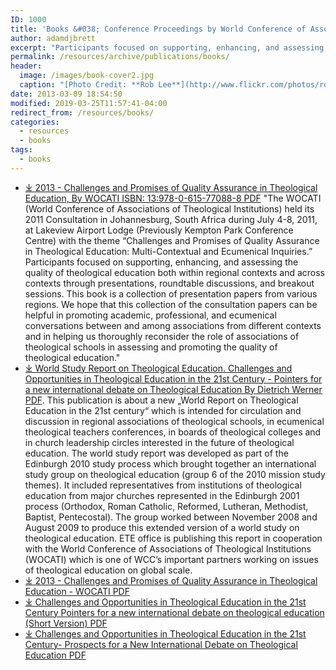 ```yaml
---
ID: 1000
title: 'Books &#038; Conference Proceedings by World Conference of Associations of Theological Institutions (WOCATI)'
author: adamdjbrett
excerpt: "Participants focused on supporting, enhancing, and assessing the quality of theological education both within regional contexts and across contexts through presentations, roundtable discussions, and breakout sessions. This book is a collection of presentation papers from various regions. We hope that this collection of the consultation papers can be helpful in promoting academic, professional, and ecumenical conversations between and among associations from different contexts and in helping us thoroughly reconsider the role of associations of theological schools in assessing and promoting the quality of theological education in World Conference of Associations of Theological Institutions (WOCATI) member institutions."
permalink: /resources/archive/publications/books/
header:
  image: /images/book-cover2.jpg
  caption: "[Photo Credit: **Rob Lee**](http://www.flickr.com/photos/roblee/23349644/)"
date: 2013-03-09 18:54:50
modified: 2019-03-25T11:57:41-04:00
redirect_from: /resources/books/
categories:
  - resources
  - books
tags:
  - books  
---
```


*   [&#10515; 2013 - Challenges and Promises of Quality Assurance in Theological Education, By WOCATI ISBN: 13:978-0-615-77088-8 PDF](/wp-content/uploads/2013/03/2013-Challenges-and-Promises-of-Quality-Assurance-in-Theological-Education-WOCATI.pdf) "The WOCATI (World Conference of Associations of Theological Institutions) held its 2011 Consultation in Johannesburg, South Africa during July 4-8, 2011, at Lakeview Airport Lodge (Previously Kempton Park Conference Centre) with the theme “Challenges and Promises of Quality Assurance in Theological Education: Multi-Contextual and Ecumenical Inquiries.” Participants focused on supporting, enhancing, and assessing the quality of theological education both within regional contexts and across contexts through presentations, roundtable discussions, and breakout sessions. This book is a collection of presentation papers from various regions. We hope that this collection of the consultation papers can be helpful in promoting academic, professional, and ecumenical conversations between and among associations from different contexts and in helping us thoroughly reconsider the role of associations of theological schools in assessing and promoting the quality of theological education."
*   [&#10515; World Study Report on Theological Education. Challenges and Opportunities in Theological Education in the 21st Century - Pointers for a new international debate on Theological Education By Dietrich Werner PDF](/wp-content/uploads/2012/06/2009-nov-Theological-Education-in-World-Christianity.pdf). This publication is about a new „World Report on Theological Education in the 21st century“ which is intended for circulation and discussion in regional associations of theological schools, in ecumenical theological teachers conferences, in boards of theological colleges and in church leadership circles interested in the future of theological education. The world study report was developed as part of the Edinburgh 2010 study process which brought together an international study group on theological education (group 6 of the 2010 mission study themes). It included representatives from institutions of theological education from major churches represented in the Edinburgh 2001 process (Orthodox, Roman Catholic, Reformed, Lutheran, Methodist, Baptist, Pentecostal). The group worked between November 2008 and August 2009 to produce this extended version of a world study on theological education. ETE office is publishing this report in cooperation with the World Conference of Associations of Theological Institutions (WOCATI) which is one of WCC’s important partners working on issues of theological education on global scale.
*   [&#10515; 2013 - Challenges and Promises of Quality Assurance in Theological Education - WOCATI PDF](/wp-content/uploads/2013/03/2013-Challenges-and-Promises-of-Quality-Assurance-in-Theological-Education-WOCATI.pdf)
*   [&#10515; Challenges and Opportunities in Theological Education in the 21st Century Pointers for a new international debate on theological education (Short Version) PDF](/wp-content/uploads/2012/12/Short-Version-Challenges-and-Opportunities-in-Theological-Education-in-the-21st-Century-Prospects-for-a-New-International-Debate-on-Theological-Education.pdf)
*   [&#10515; Challenges and Opportunities in Theological Education in the 21st Century- Prospects for a New International Debate on Theological Education PDF](/wp-content/uploads/2012/12/Challenges-and-Opportunities-in-Theological-Education-in-the-21st-Century-Prospects-for-a-New-International-Debate-on-Theological-Education.pdf)
